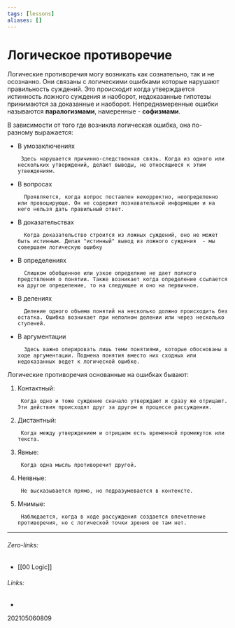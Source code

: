```yaml
---
tags: [lessons]
aliases: []
---
```

# Логическое противоречие
Логические противоречия могу возникать как сознательно, так и не осознанно. Они связаны с логическими ошибками которые нарушают правильность суждений. Это происходит когда утверждается истинность ложного суждения и наоборот, недоказанные гипотезы принимаются за доказанные и наоборот. Непреднамеренные ошибки называются __паралогизмами__, намеренные - __софизмами__.

В зависимости от того где возникла логическая ошибка, она по-разному выражается:
 - В умозаключениях

		Здесь нарушается причинно-следственная связь. Когда из одного или нескольких утверждений, делают выводы, не относящиеся к этим утвеждениям.
- В вопросах

		Проявляется, когда вопрос поставлен некорректно, неопределенно или провоцирующе. Он не содержит познавательной информации и на него нельзя дать правильный ответ.
- В доказательствах

		Когда доказательство строится из ложных суждений, оно не может быть истинным. Делая "истинный" вывод из ложного суждения  - мы совершаем логическую ошибку	
- В определениях

		Слишком обобщенное или узкое определние не дает полного предствления о понятии. Также возникает когда определение ссылается на другое определение, то на следующее и оно на первичное.
- В делениях

		Деление одного объема понятий на несколько должно происходить без остатка. Ошибка возникает при неполном делении или через несколько ступеней.
- В аргументации

		Здесь важно оперировать лишь теми понятиями, которые обоснованы в ходе аргументации. Подмена понятия вместо них сходных или недоказанных ведет к логической ошибке.
		
Логические противоречия основанные на ошибках бывают:
1. Контактный:
		
		Когда одно и тоже суждение сначало утверждают и сразу же отрицают. Эти действия происходят друг за другом в процессе рассуждения.
2. Дистантный:

		Когда между утверждением и отрицаем есть временной промежуток или текста.
3. Явные:

		Когда одна мысль противоречит другой.
4. Неявные:

		Не высказывается прямо, но подразумевается в контексте.
5. Мнимые:

		Наблюдается, когда в ходе рассуждения создается впечетление противоречия, но с логической точки зрения ее там нет. 
___
###### Zero-links:
- [[00 Logic]]
###### Links:
-

202105060809